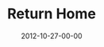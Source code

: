 ---
layout: message
category: message
series: "A Journey Home"
title: "Return Home"
date: 2012-10-27-00-00
message_id: 754
---